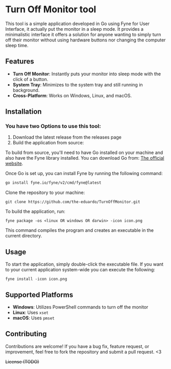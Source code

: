 # Turn Off Monitor tool

This tool is a simple application developed in Go using Fyne for User Interface, it actually put the monitor in a sleep mode. It provides a minimalistic interface it offers a solution for anyone wanting to simply turn off their monitor without using hardware buttons nor changing the computer sleep time.

## Features

- **Turn Off Monitor**: Instantly puts your monitor into sleep mode with the click of a button.
- **System Tray**: Minimizes to the system tray and still running in background.
- **Cross-Platform**: Works on Windows, Linux, and macOS.

## Installation
### You have two Options to use this tool:
1. Download the latest release from the releases page 
2. Build the application from source:

To build from source, you'll need to have Go installed on your machine and also have the Fyne library installed. You can download Go from: 
[The official website](https://go.dev/doc/install). 

Once Go is set up, you can install Fyne by running the following command:
```bash
go install fyne.io/fyne/v2/cmd/fyne@latest
```
Clone the repository to your machine:
```
git clone https://github.com/the-eduardo/TurnOffMonitor.git
```
To build the application, run:
```
fyne package -os <linux OR windows OR darwin> -icon icon.png
```

This command compiles the program and creates an executable in the current directory.

## Usage
To start the application, simply double-click the executable file.
If you want to your current application system-wide you can execute the following:
```
fyne install -icon icon.png
```

## Supported Platforms

- **Windows**: Utilizes PowerShell commands to turn off the monitor
- **Linux**: Uses `xset`
- **macOS**: Uses `pmset`

## Contributing

Contributions are welcome! If you have a bug fix, feature request, or improvement, feel free to fork the repository and submit a pull request. <3


~~License (TODO)~~
